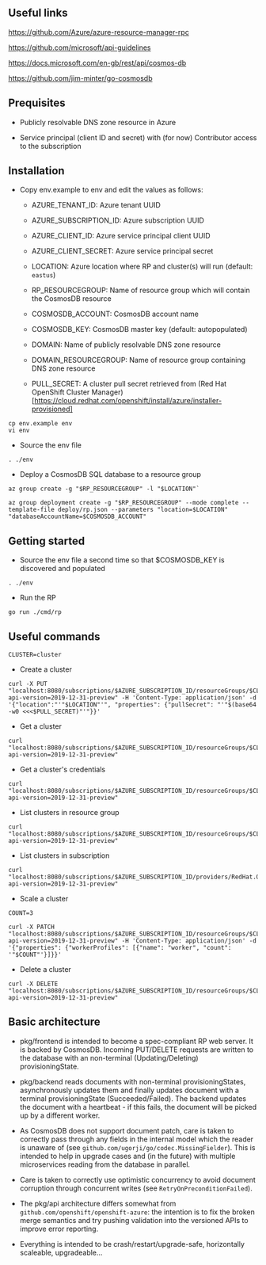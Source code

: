 ## Useful links

https://github.com/Azure/azure-resource-manager-rpc

https://github.com/microsoft/api-guidelines

https://docs.microsoft.com/en-gb/rest/api/cosmos-db

https://github.com/jim-minter/go-cosmosdb

## Prequisites

* Publicly resolvable DNS zone resource in Azure

* Service principal (client ID and secret) with (for now) Contributor access to
  the subscription

## Installation

* Copy env.example to env and edit the values as follows:

  * AZURE_TENANT_ID:       Azure tenant UUID
  * AZURE_SUBSCRIPTION_ID: Azure subscription UUID
  * AZURE_CLIENT_ID:       Azure service principal client UUID
  * AZURE_CLIENT_SECRET:   Azure service principal secret

  * LOCATION:              Azure location where RP and cluster(s) will run (default: `eastus`)

  * RP_RESOURCEGROUP:      Name of resource group which will contain the CosmosDB resource
  * COSMOSDB_ACCOUNT:      CosmosDB account name
  * COSMOSDB_KEY:          CosmosDB master key (default: autopopulated)

  * DOMAIN:                Name of publicly resolvable DNS zone resource
  * DOMAIN_RESOURCEGROUP:  Name of resource group containing DNS zone resource

  * PULL_SECRET:           A cluster pull secret retrieved from (Red Hat OpenShift Cluster Manager)[https://cloud.redhat.com/openshift/install/azure/installer-provisioned]

```
cp env.example env
vi env
```

* Source the env file

```
. ./env
```

* Deploy a CosmosDB SQL database to a resource group

```
az group create -g "$RP_RESOURCEGROUP" -l "$LOCATION"`

az group deployment create -g "$RP_RESOURCEGROUP" --mode complete --template-file deploy/rp.json --parameters "location=$LOCATION" "databaseAccountName=$COSMOSDB_ACCOUNT"
```

## Getting started

* Source the env file a second time so that $COSMOSDB_KEY is discovered and
  populated

```
. ./env
```

* Run the RP

```
go run ./cmd/rp
```

## Useful commands

```
CLUSTER=cluster
```

* Create a cluster

```
curl -X PUT "localhost:8080/subscriptions/$AZURE_SUBSCRIPTION_ID/resourceGroups/$CLUSTER/providers/RedHat.OpenShift/OpenShiftClusters/$CLUSTER?api-version=2019-12-31-preview" -H 'Content-Type: application/json' -d '{"location":"'"$LOCATION"'", "properties": {"pullSecret": "'"$(base64 -w0 <<<$PULL_SECRET)"'"}}'
```

* Get a cluster

```
curl "localhost:8080/subscriptions/$AZURE_SUBSCRIPTION_ID/resourceGroups/$CLUSTER/providers/RedHat.OpenShift/OpenShiftClusters/$CLUSTER?api-version=2019-12-31-preview"
```

* Get a cluster's credentials

```
curl "localhost:8080/subscriptions/$AZURE_SUBSCRIPTION_ID/resourceGroups/$CLUSTER/providers/RedHat.OpenShift/OpenShiftClusters/$CLUSTER/credentials?api-version=2019-12-31-preview"
```

* List clusters in resource group

```
curl "localhost:8080/subscriptions/$AZURE_SUBSCRIPTION_ID/resourceGroups/$CLUSTER/providers/RedHat.OpenShift/OpenShiftClusters?api-version=2019-12-31-preview"
```

* List clusters in subscription

```
curl "localhost:8080/subscriptions/$AZURE_SUBSCRIPTION_ID/providers/RedHat.OpenShift/OpenShiftClusters?api-version=2019-12-31-preview"
```

* Scale a cluster

```
COUNT=3

curl -X PATCH "localhost:8080/subscriptions/$AZURE_SUBSCRIPTION_ID/resourceGroups/$CLUSTER/providers/RedHat.OpenShift/OpenShiftClusters/$CLUSTER?api-version=2019-12-31-preview" -H 'Content-Type: application/json' -d '{"properties": {"workerProfiles": [{"name": "worker", "count": '"$COUNT"'}]}}'
```

* Delete a cluster

```
curl -X DELETE "localhost:8080/subscriptions/$AZURE_SUBSCRIPTION_ID/resourceGroups/$CLUSTER/providers/RedHat.OpenShift/OpenShiftClusters/$CLUSTER?api-version=2019-12-31-preview"
```

## Basic architecture

* pkg/frontend is intended to become a spec-compliant RP web server.  It is
  backed by CosmosDB.  Incoming PUT/DELETE requests are written to the database
  with an non-terminal (Updating/Deleting) provisioningState.

* pkg/backend reads documents with non-terminal provisioningStates,
  asynchronously updates them and finally updates document with a terminal
  provisioningState (Succeeded/Failed).  The backend updates the document with a
  heartbeat - if this fails, the document will be picked up by a different
  worker.

* As CosmosDB does not support document patch, care is taken to correctly pass
  through any fields in the internal model which the reader is unaware of (see
  `github.com/ugorji/go/codec.MissingFielder`).  This is intended to help in
  upgrade cases and (in the future) with multiple microservices reading from the
  database in parallel.

* Care is taken to correctly use optimistic concurrency to avoid document
  corruption through concurrent writes (see `RetryOnPreconditionFailed`).

* The pkg/api architecture differs somewhat from
  `github.com/openshift/openshift-azure`: the intention is to fix the broken
  merge semantics and try pushing validation into the versioned APIs to improve
  error reporting.

* Everything is intended to be crash/restart/upgrade-safe, horizontally
  scaleable, upgradeable...
